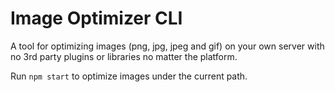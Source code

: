 # Image Optimizer CLI

A tool for optimizing images (png, jpg, jpeg and gif) on your own server with no 3rd party plugins or libraries no matter the platform.

Run `npm start` to optimize images under the current path.
